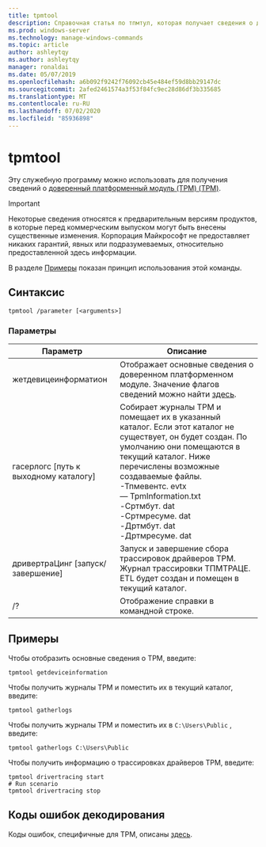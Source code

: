 ```yaml
---
title: tpmtool
description: Справочная статья по тпмтул, которая получает сведения о доверенный платформенный модуль (TPM).
ms.prod: windows-server
ms.technology: manage-windows-commands
ms.topic: article
author: ashleytqy
ms.author: ashleytqy
manager: ronaldai
ms.date: 05/07/2019
ms.openlocfilehash: a6b092f9242f76092cb45e484ef59d8bb29147dc
ms.sourcegitcommit: 2afed2461574a3f53f84fc9ec28d86df3b335685
ms.translationtype: MT
ms.contentlocale: ru-RU
ms.lasthandoff: 07/02/2020
ms.locfileid: "85936898"
---
```

# <a name="tpmtool"></a>tpmtool

Эту служебную программу можно использовать для получения сведений о [доверенный платформенный модуль (TPM) (TPM)](https://docs.microsoft.com/windows/security/information-protection/tpm/trusted-platform-module-overview).

>[!IMPORTANT]
>Некоторые сведения относятся к предварительным версиям продуктов, в которые перед коммерческим выпуском могут быть внесены существенные изменения. Корпорация Майкрософт не предоставляет никаких гарантий, явных или подразумеваемых, относительно предоставленной здесь информации.

В разделе [Примеры](#tpmtool_examples) показан принцип использования этой команды.

## <a name="syntax"></a>Синтаксис

```
tpmtool /parameter [<arguments>]
```
### <a name="parameters"></a>Параметры

|Параметр|Описание|
|---------|-----------|
|жетдевицеинформатион|Отображает основные сведения о доверенном платформенном модуле. Значение флагов сведений можно найти [здесь](https://docs.microsoft.com/windows/desktop/SecProv/win32-tpm-isreadyinformation#parameters).|
|гасерлогс [путь к выходному каталогу]|Собирает журналы TPM и помещает их в указанный каталог. Если этот каталог не существует, он будет создан. По умолчанию они помещаются в текущий каталог. Ниже перечислены возможные создаваемые файлы. </br>-Тпмевентс. evtx</br>— TpmInformation.txt</br>-Сртмбут. dat</br>-Сртмресуме. dat</br>-Дртмбут. dat</br>-Дртмресуме. dat</br>|
|дривертраЦинг [запуск/завершение]|Запуск и завершение сбора трассировок драйверов TPM. Журнал трассировки ТПМТРАЦЕ. ETL будет создан и помещен в текущий каталог.|
|/?|Отображение справки в командной строке.|

## <a name="examples"></a><a name=tpmtool_examples></a>Примеры

Чтобы отобразить основные сведения о TPM, введите:
```
tpmtool getdeviceinformation
```
Чтобы получить журналы TPM и поместить их в текущий каталог, введите:
```
tpmtool gatherlogs
```
Чтобы получить журналы TPM и поместить их в `C:\Users\Public` , введите:
```
tpmtool gatherlogs C:\Users\Public
```
Чтобы получить информацию о трассировках драйверов TPM, введите:
```
tpmtool drivertracing start
# Run scenario
tpmtool drivertracing stop
```

## <a name="decoding-error-codes"></a>Коды ошибок декодирования

Коды ошибок, специфичные для TPM, описаны [здесь](https://docs.microsoft.com/windows/desktop/com/com-error-codes-6).
